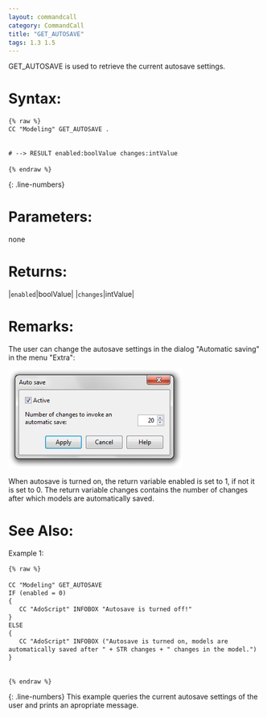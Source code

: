 ```yaml
---
layout: commandcall
category: CommandCall
title: "GET_AUTOSAVE"
tags: 1.3 1.5
---
```


GET_AUTOSAVE is used to retrieve the current autosave settings.

# Syntax:  

```adoscript
{% raw %}
CC "Modeling" GET_AUTOSAVE .


# --> RESULT enabled:boolValue changes:intValue

{% endraw %}
```
{: .line-numbers}

# Parameters:  

none

# Returns:  

|`enabled`|boolValue|
|`changes`|intValue|

# Remarks:

The user can change the autosave settings in the dialog "Automatic saving" in the menu "Extra":

![](/images/GET_AUTOSAVE.png)

When autosave is turned on, the return variable enabled is set to 1, if not it is set to 0. The return variable changes contains the number of changes after which models are automatically saved.

# See Also:  



Example 1:

```adoscript
{% raw %}

CC "Modeling" GET_AUTOSAVE
IF (enabled = 0)
{
   CC "AdoScript" INFOBOX "Autosave is turned off!"
}
ELSE
{
   CC "AdoScript" INFOBOX ("Autosave is turned on, models are automatically saved after " + STR changes + " changes in the model.")
}


{% endraw %}
```
{: .line-numbers}
This example queries the current autosave settings of the user and prints an apropriate message.

